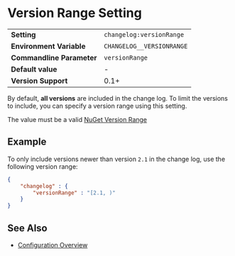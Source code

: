 <!--
  <auto-generated>
    The contents of this file were generated by a tool.
    Any changes to this file will be overwritten.
    To change the content of this file, edit 'version-range.md.scriban'
  </auto-generated>
-->
# Version Range Setting

<table>
<tr>
    <td><b>Setting</b></td>
    <td><code>changelog:versionRange</code></td>
</tr>
<tr>
    <td><b>Environment Variable</b></td>
    <td><code>CHANGELOG__VERSIONRANGE</code></td>
</tr>
<tr>
    <td><b>Commandline Parameter</b></td>
    <td>
        <code>versionRange</code>
    </td>
</tr>
<tr>
    <td><b>Default value</b></td>
    <td>
        -
    </td>
</tr>

<tr>
    <td><b>Version Support</b></td>
    <td>0.1+</td>
</tr>
</table>

By default, **all versions** are included in the change log.
To limit the versions to include, you can specify a version range using this setting.

The value must be a valid [NuGet Version Range](https://docs.microsoft.com/en-us/nuget/concepts/package-versioning#version-ranges)

## Example

To only include versions newer than version `2.1` in the change log, use the
following version range:

```json
{
    "changelog" : {
        "versionRange" : "[2.1, )"
    }
}
```

## See Also

- [Configuration Overview](../../configuration.md)
